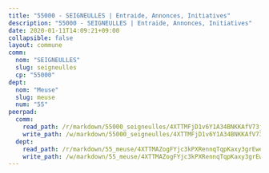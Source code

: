 ```yaml
---
title: "55000 - SEIGNEULLES | Entraide, Annonces, Initiatives"
description: "55000 - SEIGNEULLES | Entraide, Annonces, Initiatives"
date: 2020-01-11T14:09:21+09:00
collapsible: false
layout: commune
comm:
  nom: "SEIGNEULLES"
  slug: seigneulles
  cp: "55000"
dept:
  nom: "Meuse"
  slug: meuse
  num: "55"
peerpad:
  comm:
    read_path: /r/markdown/55000_seigneulles/4XTTMFjD1v6Y1A34BNKKAfV73j4G79PZZMen1qYchaGjzF276
    write_path: /w/markdown/55000_seigneulles/4XTTMFjD1v6Y1A34BNKKAfV73j4G79PZZMen1qYchaGjzF276-K3TgUZeq7U2ec862WGn375mERGJ2fANmZin4WDm9ETgP9N6Jqdo7gKjBrypAqJ2mGmFvSqpBi2drCtpJhTcoE2rGWxEvoNAWYqt2EXEvLZoak2HMPjEmZkR4CYbFiYQinYaoQ8VS
  dept:
    read_path: /r/markdown/55_meuse/4XTTMAZogFYjc3kPXRennqTqpKaxy3grEwemFqg29rwkrPVit
    write_path: /w/markdown/55_meuse/4XTTMAZogFYjc3kPXRennqTqpKaxy3grEwemFqg29rwkrPVit-K3TgUKFK4U3KduRmUzLc9vHoSRQG77sF2Wbs3cyWXobZcgb6TfASJcGDPror5ZZanBF6Mpjeq1Ushd16Pu9ha9F7F38qzhQqES3b79Xt7LuU1tzmWNED66pWnroExmsHxWtFur2G
---
```


